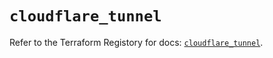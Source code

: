 # `cloudflare_tunnel`

Refer to the Terraform Registory for docs: [`cloudflare_tunnel`](https://registry.terraform.io/providers/cloudflare/cloudflare/4.7.1/docs/resources/tunnel).

